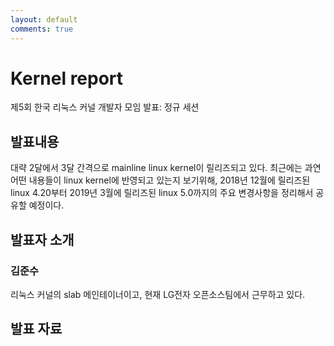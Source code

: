 ```yaml
---
layout: default
comments: true
---
```


# Kernel report
제5회 한국 리눅스 커널 개발자 모임 발표: 정규 세션

## 발표내용
대략 2달에서 3달 간격으로 mainline linux kernel이 릴리즈되고 있다.
최근에는 과연 어떤 내용들이 linux kernel에 반영되고 있는지 보기위해,
2018년 12월에 릴리즈된 linux 4.20부터 2019년 3월에 릴리즈된 linux
5.0까지의 주요 변경사항을 정리해서 공유할 예정이다.

## 발표자 소개

### 김준수
리눅스 커널의 slab 메인테이너이고, 현재 LG전자 오픈소스팀에서 근무하고 있다.

## 발표 자료

